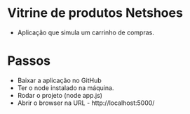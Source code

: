# Vitrine de produtos Netshoes
- Aplicação que simula um carrinho de compras.
# Passos
- Baixar a aplicação no GitHub
- Ter o node instalado na máquina.
- Rodar o projeto (node app.js)
- Abrir o browser na URL - http://localhost:5000/
